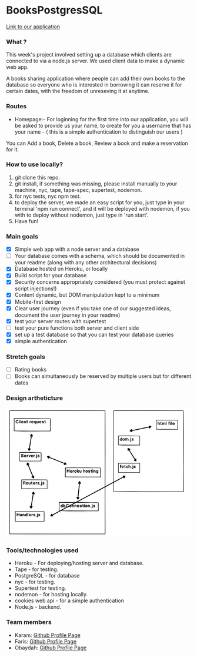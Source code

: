 # BooksPostgresSQL

[Link to our application](https://bookspostgresql.herokuapp.com/)

### What ?

This week's project involved setting up a database which clients are connected to via a node.js server. We used client data to make a dynamic web app.

A books sharing application where people can add their own books to the database so everyone who is interested in borrowing it
can reserve it for certain dates, with the freedom of unreseving it at anytime.
### Routes

* Homepage:- For loginning for the first time into our application, you will be asked to provide us your name, to create
for you a username that has your name - ( this is a simple authentication to distinguish our users )

You can Add a book, Delete a book, Review a book and make a reservation for it.

### How to use locally?

1. git clone this repo.
2. git install, if something was missing, please install manually to your machine, nyc, tape, tape-spec, supertest, nodemon.
3. for nyc tests, nyc npm test.
4. to deploy the server, we made an easy script for you, just type in your terminal 'npm run connect', and it will be deployed with nodemon, if you with to deploy without nodemon, just type in 'run start'.
5. Have fun!

### Main goals

- [x] Simple web app with a node server and a database
- [ ] Your database comes with a schema, which should be documented in your readme (along with any other architectural decisions)
- [x] Database hosted on Heroku, or locally
- [x] Build script for your database
- [x] Security concerns appropriately considered (you must protect against script injections!)
- [x] Content dynamic, but DOM manipulation kept to a minimum
- [x] Mobile-first design
- [x] Clear user journey (even if you take one of our suggested ideas, document the user journey in your readme)
- [x] test your server routes with supertest
- [ ] test your pure functions both server and client side
- [x] set up a test database so that you can test your database queries
- [x] simple authentication

### Stretch goals

- [ ] Rating books
- [ ] Books can simultaneously be reserved by multiple users but for different dates

### Design artheticture
![Design artheticture 01](https://raw.githubusercontent.com/facn5/BooksPostgreSQL/master/public/assets/design_artheticture00.png)

### Tools/technologies used
* Heroku - For deploying/hosting server and database.
* Tape - for testing.
* PostgreSQL - for database
* nyc - for testing.
* Supertest for testing.
* nodemon - for hosting locally.
* cookies web api - for a simple authentication
* Node.js - backend.

### Team members
* Karam: [Github Profile Page](https://github.com/karam1ashqar)
* Faris: [Github Profile Page](https://github.com/faris114)
* Obaydah: [Github Profile Page](https://github.com/obayda)

